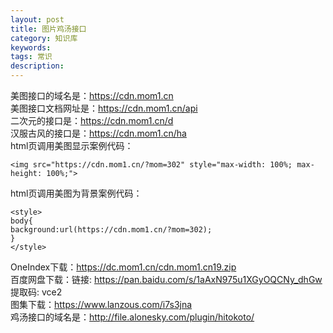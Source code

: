 ```yaml
---
layout: post
title: 图片鸡汤接口
category: 知识库
keywords: 
tags: 常识
description: 
---
```


美图接口的域名是：https://cdn.mom1.cn     
美图接口文档网址是：https://cdn.mom1.cn/api     
二次元的接口是：https://cdn.mom1.cn/d    
汉服古风的接口是：https://cdn.mom1.cn/ha   
html页调用美图显示案例代码：   
```
<img src="https://cdn.mom1.cn/?mom=302" style="max-width: 100%; max-height: 100%;">
```
html页调用美图为背景案例代码：   
```
<style>
body{
background:url(https://cdn.mom1.cn/?mom=302);
}
</style>
```
OneIndex下载：https://dc.mom1.cn/cdn.mom1.cn19.zip    
百度网盘下载：链接: https://pan.baidu.com/s/1aAxN975u1XGyOQCNy_dhGw 提取码: vce2    
图集下载：https://www.lanzous.com/i7s3jna      
鸡汤接口的域名是：http://file.alonesky.com/plugin/hitokoto/